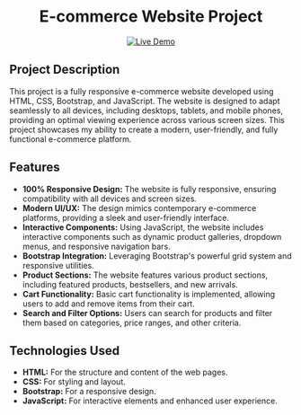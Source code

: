 <!-- Başlık -->
<h1 align="center">E-commerce Website Project</h1>

<!-- Live Demo ve Badges -->
<p align="center">
    <a href="YOUR_LIVE_DEMO_URL">
        <img src="https://img.shields.io/badge/Live-Demo-brightgreen" alt="Live Demo">
    </a>
</p>

<!-- Project Description -->
<h2>Project Description</h2>
<p>This project is a fully responsive e-commerce website developed using HTML, CSS, Bootstrap, and JavaScript. The website is designed to adapt seamlessly to all devices, including desktops, tablets, and mobile phones, providing an optimal viewing experience across various screen sizes. This project showcases my ability to create a modern, user-friendly, and fully functional e-commerce platform.</p>

<!-- Features -->
<h2>Features</h2>
<ul>
    <li><strong>100% Responsive Design:</strong> The website is fully responsive, ensuring compatibility with all devices and screen sizes.</li>
    <li><strong>Modern UI/UX:</strong> The design mimics contemporary e-commerce platforms, providing a sleek and user-friendly interface.</li>
    <li><strong>Interactive Components:</strong> Using JavaScript, the website includes interactive components such as dynamic product galleries, dropdown menus, and responsive navigation bars.</li>
    <li><strong>Bootstrap Integration:</strong> Leveraging Bootstrap's powerful grid system and responsive utilities.</li>
    <li><strong>Product Sections:</strong> The website features various product sections, including featured products, bestsellers, and new arrivals.</li>
    <li><strong>Cart Functionality:</strong> Basic cart functionality is implemented, allowing users to add and remove items from their cart.</li>
    <li><strong>Search and Filter Options:</strong> Users can search for products and filter them based on categories, price ranges, and other criteria.</li>
</ul>

<!-- Technologies Used -->
<h2>Technologies Used</h2>
<ul>
    <li><strong>HTML:</strong> For the structure and content of the web pages.</li>
    <li><strong>CSS:</strong> For styling and layout.</li>
    <li><strong>Bootstrap:</strong> For a responsive design.</li>
    <li><strong>JavaScript:</strong> For interactive elements and enhanced user experience.</li>
</ul>
